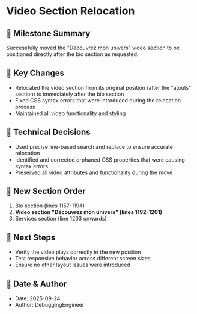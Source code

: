 # Video Section Relocation

## 📌 Milestone Summary
Successfully moved the "Découvrez mon univers" video section to be positioned directly after the bio section as requested.

## 🔧 Key Changes
- Relocated the video section from its original position (after the "atouts" section) to immediately after the bio section
- Fixed CSS syntax errors that were introduced during the relocation process
- Maintained all video functionality and styling

## 🧠 Technical Decisions
- Used precise line-based search and replace to ensure accurate relocation
- Identified and corrected orphaned CSS properties that were causing syntax errors
- Preserved all video attributes and functionality during the move

## 📍 New Section Order
1. Bio section (lines 1157-1194)
2. **Video section "Découvrez mon univers" (lines 1192-1201)**
3. Services section (line 1203 onwards)

## 🚀 Next Steps
- Verify the video plays correctly in the new position
- Test responsive behavior across different screen sizes
- Ensure no other layout issues were introduced

## 📅 Date & Author
- Date: 2025-09-24
- Author: DebuggingEngineer